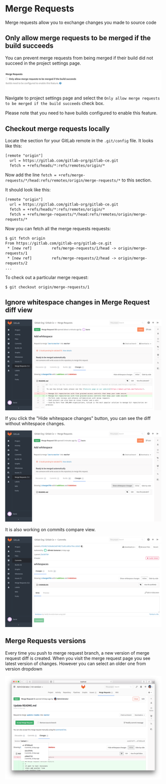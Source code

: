 # Merge Requests

Merge requests allow you to exchange changes you made to source code

## Only allow merge requests to be merged if the build succeeds

You can prevent merge requests from being merged if their build did not succeed
in the project settings page.

![only_allow_merge_if_build_succeeds](merge_requests/only_allow_merge_if_build_succeeds.png)

Navigate to project settings page and select the `Only allow merge requests to be merged if the build succeeds` check box.

Please note that you need to have builds configured to enable this feature.

## Checkout merge requests locally

Locate the section for your GitLab remote in the `.git/config` file. It looks like this:

```
[remote "origin"]
  url = https://gitlab.com/gitlab-org/gitlab-ce.git
  fetch = +refs/heads/*:refs/remotes/origin/*
```

Now add the line `fetch = +refs/merge-requests/*/head:refs/remotes/origin/merge-requests/*` to this section.

It should look like this:

```
[remote "origin"]
  url = https://gitlab.com/gitlab-org/gitlab-ce.git
  fetch = +refs/heads/*:refs/remotes/origin/*
  fetch = +refs/merge-requests/*/head:refs/remotes/origin/merge-requests/*
```

Now you can fetch all the merge requests requests:

```
$ git fetch origin
From https://gitlab.com/gitlab-org/gitlab-ce.git
 * [new ref]         refs/merge-requests/1/head -> origin/merge-requests/1
 * [new ref]         refs/merge-requests/2/head -> origin/merge-requests/2
...
```

To check out a particular merge request:

```
$ git checkout origin/merge-requests/1
```

## Ignore whitespace changes in Merge Request diff view

![MR diff](merge_requests/merge_request_diff.png)

If you click the "Hide whitespace changes" button, you can see the diff without whitespace changes.

![MR diff without whitespace](merge_requests/merge_request_diff_without_whitespace.png)

It is also working on commits compare view.

![Commit Compare](merge_requests/commit_compare.png)

## Merge Requests versions

Every time you push to merge request branch, a new version of merge request diff
is created. When you visit the merge request page you see latest version of changes.
However you can select an older one from version dropdown

![Merge Request Versions](merge_requests/versions.png)
